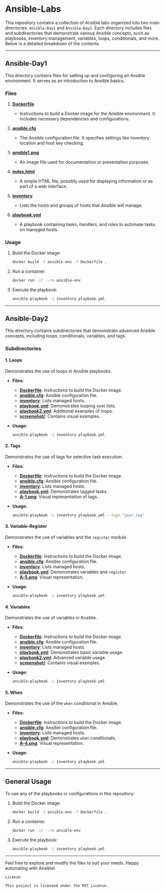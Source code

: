 
# Ansible-Labs

This repository contains a collection of Ansible labs organized into two main directories: `Ansible-Day1` and `Ansible-Day2`. Each directory includes files and subdirectories that demonstrate various Ansible concepts, such as playbooks, inventory management, variables, loops, conditionals, and more. Below is a detailed breakdown of the contents.

---

## Ansible-Day1

This directory contains files for setting up and configuring an Ansible environment. It serves as an introduction to Ansible basics.

### Files

1. **[Dockerfile](https://github.com/Abdu-khaled/Ansible-Labs/blob/main/Ansible-Day1/Dockerfile)**  
   - Instructions to build a Docker image for the Ansible environment. It includes necessary dependencies and configurations.

2. **[ansible.cfg](https://github.com/Abdu-khaled/Ansible-Labs/blob/main/Ansible-Day1/ansible.cfg)**  
   - The Ansible configuration file. It specifies settings like inventory location and host key checking.

3. **[ansible1.png](https://github.com/Abdu-khaled/Ansible-Labs/blob/main/Ansible-Day1/ansible1.png)**  
   - An image file used for documentation or presentation purposes.

4. **[index.html](https://github.com/Abdu-khaled/Ansible-Labs/blob/main/Ansible-Day1/index.html)**  
   - A simple HTML file, possibly used for displaying information or as part of a web interface.

5. **[inventory](https://github.com/Abdu-khaled/Ansible-Labs/blob/main/Ansible-Day1/inventory)**  
   - Lists the hosts and groups of hosts that Ansible will manage.

6. **[playbook.yml](https://github.com/Abdu-khaled/Ansible-Labs/blob/main/Ansible-Day1/playbook.yml)**  
   - A playbook containing tasks, handlers, and roles to automate tasks on managed hosts.

### Usage

1. Build the Docker image:
   ```sh
   docker build -t ansible-env -f Dockerfile .
   ```

2. Run a container:
   ```sh
   docker run -it --rm ansible-env
   ```

3. Execute the playbook:
   ```sh
   ansible-playbook -i inventory playbook.yml
   ```

---

## Ansible-Day2

This directory contains subdirectories that demonstrate advanced Ansible concepts, including loops, conditionals, variables, and tags.

### Subdirectories

#### 1. **Loops**
   Demonstrates the use of loops in Ansible playbooks.

   - **Files:**
     - **[Dockerfile](https://github.com/Abdu-khaled/Ansible-Labs/blob/main/Ansible-Day2/Loops/Dockerfile)**: Instructions to build the Docker image.
     - **[ansible.cfg](https://github.com/Abdu-khaled/Ansible-Labs/blob/main/Ansible-Day2/Loops/ansible.cfg)**: Ansible configuration file.
     - **[inventory](https://github.com/Abdu-khaled/Ansible-Labs/blob/main/Ansible-Day2/Loops/inventory)**: Lists managed hosts.
     - **[playbook.yml](https://github.com/Abdu-khaled/Ansible-Labs/blob/main/Ansible-Day2/Loops/playbook.yml)**: Demonstrates looping over lists.
     - **[playbook2.yml](https://github.com/Abdu-khaled/Ansible-Labs/blob/main/Ansible-Day2/Loops/playbook2.yml)**: Additional examples of loops.
     - **[screenshot/](https://github.com/Abdu-khaled/Ansible-Labs/tree/main/Ansible-Day2/Loops/screenshot)**: Contains visual examples.

   - **Usage:**
     ```sh
     ansible-playbook -i inventory playbook.yml
     ```

#### 2. **Tags**
   Demonstrates the use of tags for selective task execution.

   - **Files:**
     - **[Dockerfile](https://github.com/Abdu-khaled/Ansible-Labs/blob/main/Ansible-Day2/Tags/Dockerfile)**: Instructions to build the Docker image.
     - **[ansible.cfg](https://github.com/Abdu-khaled/Ansible-Labs/blob/main/Ansible-Day2/Tags/ansible.cfg)**: Ansible configuration file.
     - **[inventory](https://github.com/Abdu-khaled/Ansible-Labs/blob/main/Ansible-Day2/Tags/inventory)**: Lists managed hosts.
     - **[playbook.yml](https://github.com/Abdu-khaled/Ansible-Labs/blob/main/Ansible-Day2/Tags/playbook.yml)**: Demonstrates tagged tasks.
     - **[A-1.png](https://github.com/Abdu-khaled/Ansible-Labs/blob/main/Ansible-Day2/Tags/A-1.png)**: Visual representation of tags.

   - **Usage:**
     ```sh
     ansible-playbook -i inventory playbook.yml --tags "your_tag"
     ```

#### 3. **Variable-Register**
   Demonstrates the use of variables and the `register` module.

   - **Files:**
     - **[Dockerfile](https://github.com/Abdu-khaled/Ansible-Labs/blob/main/Ansible-Day2/Variable-Register/Dockerfile)**: Instructions to build the Docker image.
     - **[ansible.cfg](https://github.com/Abdu-khaled/Ansible-Labs/blob/main/Ansible-Day2/Variable-Register/ansible.cfg)**: Ansible configuration file.
     - **[inventory](https://github.com/Abdu-khaled/Ansible-Labs/blob/main/Ansible-Day2/Variable-Register/inventory)**: Lists managed hosts.
     - **[playbook.yml](https://github.com/Abdu-khaled/Ansible-Labs/blob/main/Ansible-Day2/Variable-Register/playbook.yml)**: Demonstrates variables and `register`.
     - **[A-5.png](https://github.com/Abdu-khaled/Ansible-Labs/blob/main/Ansible-Day2/Variable-Register/A-5.png)**: Visual representation.

   - **Usage:**
     ```sh
     ansible-playbook -i inventory playbook.yml
     ```

#### 4. **Variables**
   Demonstrates the use of variables in Ansible.

   - **Files:**
     - **[Dockerfile](https://github.com/Abdu-khaled/Ansible-Labs/blob/main/Ansible-Day2/Variables/Dockerfile)**: Instructions to build the Docker image.
     - **[ansible.cfg](https://github.com/Abdu-khaled/Ansible-Labs/blob/main/Ansible-Day2/Variables/ansible.cfg)**: Ansible configuration file.
     - **[inventory](https://github.com/Abdu-khaled/Ansible-Labs/blob/main/Ansible-Day2/Variables/inventory)**: Lists managed hosts.
     - **[playbook.yml](https://github.com/Abdu-khaled/Ansible-Labs/blob/main/Ansible-Day2/Variables/playbook.yml)**: Demonstrates basic variable usage.
     - **[playbook2.yml](https://github.com/Abdu-khaled/Ansible-Labs/blob/main/Ansible-Day2/Variables/playbook2.yml)**: Advanced variable usage.
     - **[screenshot/](https://github.com/Abdu-khaled/Ansible-Labs/tree/main/Ansible-Day2/Variables/screenshot)**: Contains visual examples.

   - **Usage:**
     ```sh
     ansible-playbook -i inventory playbook.yml
     ```

#### 5. **When**
   Demonstrates the use of the `when` conditional in Ansible.

   - **Files:**
     - **[Dockerfile](https://github.com/Abdu-khaled/Ansible-Labs/blob/main/Ansible-Day2/When/Dockerfile)**: Instructions to build the Docker image.
     - **[ansible.cfg](https://github.com/Abdu-khaled/Ansible-Labs/blob/main/Ansible-Day2/When/ansible.cfg)**: Ansible configuration file.
     - **[inventory](https://github.com/Abdu-khaled/Ansible-Labs/blob/main/Ansible-Day2/When/inventory)**: Lists managed hosts.
     - **[playbook.yml](https://github.com/Abdu-khaled/Ansible-Labs/blob/main/Ansible-Day2/When/playbook.yml)**: Demonstrates `when` conditionals.
     - **[A-4.png](https://github.com/Abdu-khaled/Ansible-Labs/blob/main/Ansible-Day2/When/A-4.png)**: Visual representation.

   - **Usage:**
     ```sh
     ansible-playbook -i inventory playbook.yml
     ```

---

## General Usage

To use any of the playbooks or configurations in this repository:

1. Build the Docker image:
   ```sh
   docker build -t ansible-env -f Dockerfile .
   ```

2. Run a container:
   ```sh
   docker run -it --rm ansible-env
   ```

3. Execute the playbook:
   ```sh
   ansible-playbook -i inventory playbook.yml
   ```

---

Feel free to explore and modify the files to suit your needs. Happy automating with Ansible!
```
License

This project is licensed under the MIT License.
